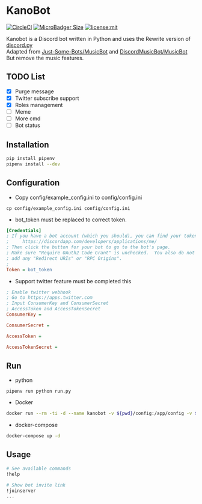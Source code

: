 # KanoBot

[![CircleCI](https://circleci.com/gh/Sean2525/KanoBot/tree/master.svg?style=shield)](https://circleci.com/gh/Sean2525/KanoBot/tree/master) [![MicroBadger Size](https://img.shields.io/microbadger/image-size/sean2525/kanobot.svg?style=popout)](https://hub.docker.com/r/sean2525/kanobot/tags/) [![license:mit](https://img.shields.io/badge/license-mit-blue.svg)](https://opensource.org/licenses/MIT)

Kanobot is a Discord bot written in Python and uses the Rewrite version of [discord.py](https://discordpy.readthedocs.io/en/rewrite/)  
Adapted from [Just-Some-Bots/MusicBot](https://github.com/Just-Some-Bots/MusicBot) and [DiscordMusicBot/MusicBot](https://github.com/DiscordMusicBot/MusicBot)  
But remove the music features.

## TODO List

- [x] Purge message
- [x] Twitter subscribe support
- [x] Roles management
- [ ] Meme
- [ ] More cmd
- [ ] Bot status

## Installation

```bash
pip install pipenv
pipenv install --dev
```

## Configuration

- Copy config/example_config.ini to config/config.ini

```
cp config/example_config.ini config/config.ini
```

- bot_token must be replaced to correct token.

```ini
[Credentials]
; If you have a bot account (which you should), you can find your token here:
;     https://discordapp.com/developers/applications/me/
; Then click the button for your bot to go to the bot's page.
; Make sure "Require OAuth2 Code Grant" is unchecked.  You also do not need to
; add any "Redirect URIs" or "RPC Origins".
;
Token = bot_token
```

- Support twitter feature must be completed this

```ini
; Enable twitter webhook
; Go to https://apps.twitter.com
; Input ConsumerKey and ConsumerSecret
; AccessToken and AccessTokenSecret
ConsumerKey =

ConsumerSecret =

AccessToken =

AccessTokenSecret =
```

## Run

- python

```
pipenv run python run.py
```

- Docker

```bash
docker run --rm -ti -d --name kanobot -v ${pwd}/config:/app/config -v ${pwd}/logs:/app/logs sean2525/kanobot
```

- docker-compose

```bash
docker-compose up -d
```

## Usage

```bash
# See available commands
!help

# Show bot invite link
!joinserver
...
```
